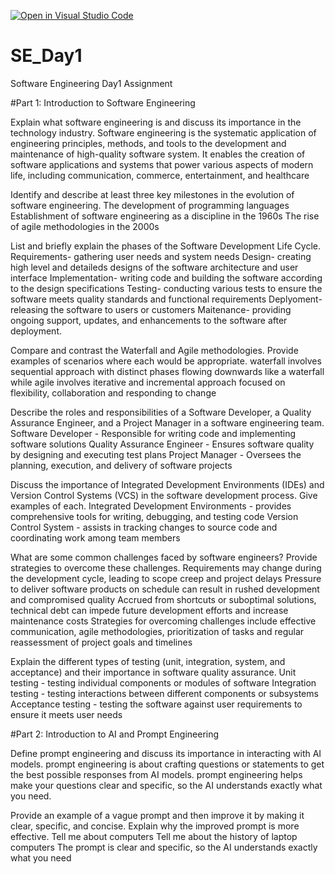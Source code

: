 [![Open in Visual Studio Code](https://classroom.github.com/assets/open-in-vscode-2e0aaae1b6195c2367325f4f02e2d04e9abb55f0b24a779b69b11b9e10269abc.svg)](https://classroom.github.com/online_ide?assignment_repo_id=18375314&assignment_repo_type=AssignmentRepo)
# SE_Day1
Software Engineering Day1 Assignment

#Part 1: Introduction to Software Engineering

Explain what software engineering is and discuss its importance in the technology industry.
Software engineering is the systematic application of engineering principles, methods, and tools to the development and maintenance of high-quality software system.
It enables the creation of software applications and systems that power various aspects of modern life, including communication, commerce, entertainment, and healthcare

Identify and describe at least three key milestones in the evolution of software engineering.
The development of programming languages
Establishment of software engineering as a discipline in the 1960s
The rise of agile methodologies in the 2000s

List and briefly explain the phases of the Software Development Life Cycle.
Requirements- gathering user needs and system needs
Design- creating high level and detaileds designs of the software architecture and user interface
Implementation- writing code and building the software according to the design specifications
Testing- conducting various tests to ensure the software meets quality standards and functional requirements
Deplyoment- releasing the software to users or customers
Maitenance- providing ongoing support, updates, and enhancements to the software after deployment.

Compare and contrast the Waterfall and Agile methodologies. Provide examples of scenarios where each would be appropriate.
waterfall involves sequential approach with distinct phases flowing downwards like a waterfall while agile involves iterative and incremental approach focused on flexibility, collaboration and responding to change

Describe the roles and responsibilities of a Software Developer, a Quality Assurance Engineer, and a Project Manager in a software engineering team.
Software Developer - Responsible for writing code and implementing software solutions
Quality Assurance Engineer - Ensures software quality by designing and executing test plans
Project Manager - Oversees the planning, execution, and delivery of software projects

Discuss the importance of Integrated Development Environments (IDEs) and Version Control Systems (VCS) in the software development process. Give examples of each.
Integrated Development Environments - provides comprehensive tools for writing, debugging, and testing code
Version Control System - assists in tracking changes to source code and coordinating work among team members

What are some common challenges faced by software engineers? Provide strategies to overcome these challenges.
Requirements may change during the development cycle, leading to scope creep and project delays
Pressure to deliver software products on schedule can result in rushed development and compromised quality
Accrued from shortcuts or suboptimal solutions, technical debt can impede future development efforts and increase maintenance costs
Strategies for overcoming challenges include effective communication, agile methodologies, prioritization of tasks and regular reassessment of project goals and timelines

Explain the different types of testing (unit, integration, system, and acceptance) and their importance in software quality assurance.
Unit testing - testing individual components or modules of software
Integration testing - testing interactions between different components or subsystems
Acceptance testing - testing the software against user requirements to ensure it meets user needs

#Part 2: Introduction to AI and Prompt Engineering


Define prompt engineering and discuss its importance in interacting with AI models.
prompt engineering is about crafting questions or statements to get the best possible responses from AI models.
prompt engineering helps make your questions clear and specific, so the AI understands exactly what you need.

Provide an example of a vague prompt and then improve it by making it clear, specific, and concise. Explain why the improved prompt is more effective.
Tell me about computers
Tell me about the history of laptop computers
The prompt is clear and specific, so the AI understands exactly what you need

